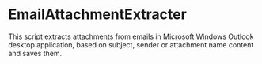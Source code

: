 # EmailAttachmentExtracter
This script extracts attachments from emails in Microsoft Windows Outlook desktop application,  based on subject, sender or attachment name content and saves them. 
